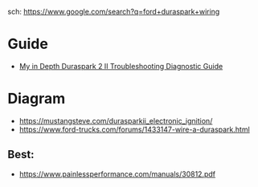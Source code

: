 sch: https://www.google.com/search?q=ford+duraspark+wiring

# Guide
- [My in Depth Duraspark 2 II Troubleshooting Diagnostic Guide](https://youtu.be/RylhE4_HSPU)

# Diagram
- https://mustangsteve.com/durasparkii_electronic_ignition/
- https://www.ford-trucks.com/forums/1433147-wire-a-duraspark.html

## Best:
- https://www.painlessperformance.com/manuals/30812.pdf
